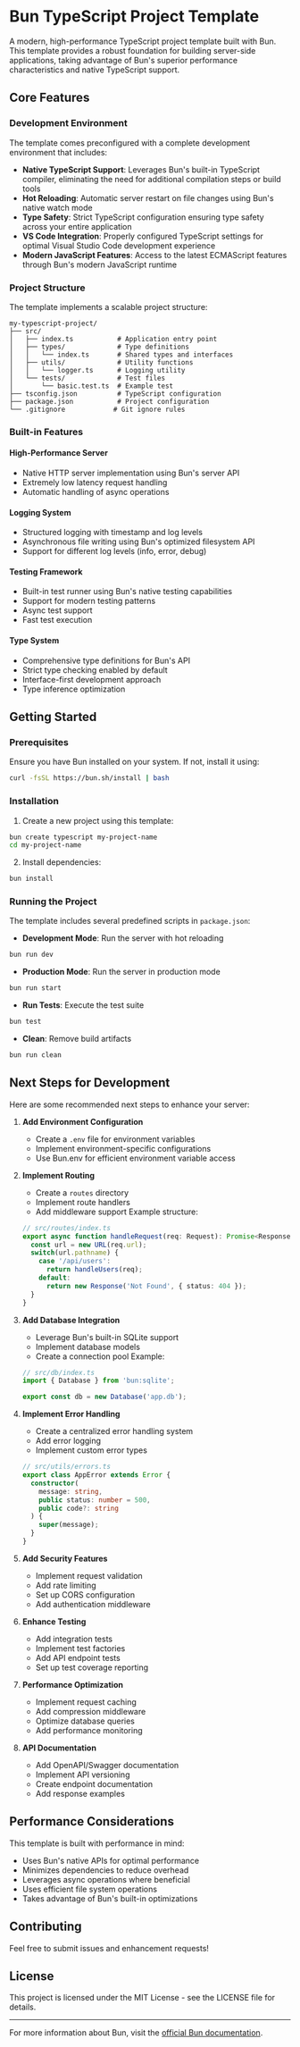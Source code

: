 # Bun TypeScript Project Template

A modern, high-performance TypeScript project template built with Bun. This template provides a robust foundation for building server-side applications, taking advantage of Bun's superior performance characteristics and native TypeScript support.

## Core Features

### Development Environment

The template comes preconfigured with a complete development environment that includes:

- **Native TypeScript Support**: Leverages Bun's built-in TypeScript compiler, eliminating the need for additional compilation steps or build tools
- **Hot Reloading**: Automatic server restart on file changes using Bun's native watch mode
- **Type Safety**: Strict TypeScript configuration ensuring type safety across your entire application
- **VS Code Integration**: Properly configured TypeScript settings for optimal Visual Studio Code development experience
- **Modern JavaScript Features**: Access to the latest ECMAScript features through Bun's modern JavaScript runtime

### Project Structure

The template implements a scalable project structure:

```
my-typescript-project/
├── src/
│   ├── index.ts           # Application entry point
│   ├── types/             # Type definitions
│   │   └── index.ts       # Shared types and interfaces
│   ├── utils/             # Utility functions
│   │   └── logger.ts      # Logging utility
│   └── tests/             # Test files
│       └── basic.test.ts  # Example test
├── tsconfig.json          # TypeScript configuration
├── package.json           # Project configuration
└── .gitignore            # Git ignore rules
```

### Built-in Features

#### High-Performance Server
- Native HTTP server implementation using Bun's server API
- Extremely low latency request handling
- Automatic handling of async operations

#### Logging System
- Structured logging with timestamp and log levels
- Asynchronous file writing using Bun's optimized filesystem API
- Support for different log levels (info, error, debug)

#### Testing Framework
- Built-in test runner using Bun's native testing capabilities
- Support for modern testing patterns
- Async test support
- Fast test execution

#### Type System
- Comprehensive type definitions for Bun's API
- Strict type checking enabled by default
- Interface-first development approach
- Type inference optimization

## Getting Started

### Prerequisites

Ensure you have Bun installed on your system. If not, install it using:

```bash
curl -fsSL https://bun.sh/install | bash
```

### Installation

1. Create a new project using this template:
```bash
bun create typescript my-project-name
cd my-project-name
```

2. Install dependencies:
```bash
bun install
```

### Running the Project

The template includes several predefined scripts in `package.json`:

- **Development Mode**: Run the server with hot reloading
```bash
bun run dev
```

- **Production Mode**: Run the server in production mode
```bash
bun run start
```

- **Run Tests**: Execute the test suite
```bash
bun test
```

- **Clean**: Remove build artifacts
```bash
bun run clean
```

## Next Steps for Development

Here are some recommended next steps to enhance your server:

1. **Add Environment Configuration**
   - Create a `.env` file for environment variables
   - Implement environment-specific configurations
   - Use Bun.env for efficient environment variable access

2. **Implement Routing**
   - Create a `routes` directory
   - Implement route handlers
   - Add middleware support
   Example structure:
   ```typescript
   // src/routes/index.ts
   export async function handleRequest(req: Request): Promise<Response> {
     const url = new URL(req.url);
     switch(url.pathname) {
       case '/api/users':
         return handleUsers(req);
       default:
         return new Response('Not Found', { status: 404 });
     }
   }
   ```

3. **Add Database Integration**
   - Leverage Bun's built-in SQLite support
   - Implement database models
   - Create a connection pool
   Example:
   ```typescript
   // src/db/index.ts
   import { Database } from 'bun:sqlite';
   
   export const db = new Database('app.db');
   ```

4. **Implement Error Handling**
   - Create a centralized error handling system
   - Add error logging
   - Implement custom error types
   ```typescript
   // src/utils/errors.ts
   export class AppError extends Error {
     constructor(
       message: string,
       public status: number = 500,
       public code?: string
     ) {
       super(message);
     }
   }
   ```

5. **Add Security Features**
   - Implement request validation
   - Add rate limiting
   - Set up CORS configuration
   - Add authentication middleware

6. **Enhance Testing**
   - Add integration tests
   - Implement test factories
   - Add API endpoint tests
   - Set up test coverage reporting

7. **Performance Optimization**
   - Implement request caching
   - Add compression middleware
   - Optimize database queries
   - Add performance monitoring

8. **API Documentation**
   - Add OpenAPI/Swagger documentation
   - Implement API versioning
   - Create endpoint documentation
   - Add response examples

## Performance Considerations

This template is built with performance in mind:

- Uses Bun's native APIs for optimal performance
- Minimizes dependencies to reduce overhead
- Leverages async operations where beneficial
- Uses efficient file system operations
- Takes advantage of Bun's built-in optimizations

## Contributing

Feel free to submit issues and enhancement requests!

## License

This project is licensed under the MIT License - see the LICENSE file for details.

---

For more information about Bun, visit the [official Bun documentation](https://bun.sh/docs).